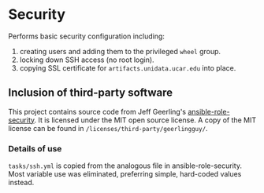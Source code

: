 # Security

Performs basic security configuration including:

1. creating users and adding them to the privileged `wheel` group.
1. locking down SSH access (no root login).
1. copying SSL certificate for `artifacts.unidata.ucar.edu` into place.

## Inclusion of third-party software

This project contains source code from Jeff Geerling's [ansible-role-security](
https://github.com/geerlingguy/ansible-role-security). It is licensed under the MIT open source license.
A copy of the MIT license can be found in `/licenses/third-party/geerlingguy/`.

### Details of use

`tasks/ssh.yml` is copied from the analogous file in ansible-role-security. Most variable use was eliminated,
preferring simple, hard-coded values instead.
